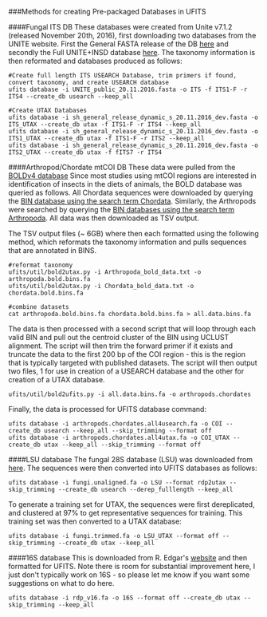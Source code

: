 ###Methods for creating Pre-packaged Databases in UFITS

####Fungal ITS DB
These databases were created from Unite v7.1.2 (released November 20th, 2016), first downloading two databases from the UNITE website.  First the General FASTA release of the DB [here](https://unite.ut.ee/sh_files/sh_general_release_s_20.11.2016.zip) and secondly the Full UNITE+INSD database [here](https://unite.ut.ee/sh_files/UNITE_public_20.11.2016.fasta.zip).  The taxonomy information is then reformated and databases produced as follows:
```
#Create full length ITS USEARCH Database, trim primers if found, convert taxonomy, and create USEARCH database
ufits database -i UNITE_public_20.11.2016.fasta -o ITS -f ITS1-F -r ITS4 --create_db usearch --keep_all

#Create UTAX Databases
ufits database -i sh_general_release_dynamic_s_20.11.2016_dev.fasta -o ITS_UTAX --create_db utax -f ITS1-F -r ITS4 --keep_all
ufits database -i sh_general_release_dynamic_s_20.11.2016_dev.fasta -o ITS1_UTAX --create_db utax -f ITS1-F -r ITS2 --keep_all
ufits database -i sh_general_release_dynamic_s_20.11.2016_dev.fasta -o ITS2_UTAX --create_db utax -f fITS7 -r ITS4
```

####Arthropod/Chordate mtCOI DB
These data were pulled from the [BOLDv4 database](http://v4.boldsystems.org)  Since most studies using mtCOI regions are interested in identification of insects in the diets of animals, the BOLD database was queried as follows.  All Chordata sequences were downloaded by querying the [BIN database using the search term Chordata](http://v4.boldsystems.org/index.php/Public_BINSearch?query=Chordata&searchBIN=Search+BINs).  Similarly, the Arthropods were searched by querying the [BIN databases using the search term Arthropoda](http://v4.boldsystems.org/index.php/Public_BINSearch?query=Arthropoda&searchBIN=Search+BINs).  All data was then downloaded as TSV output.

The TSV output files (~ 6GB) where then each formatted using the following method, which reformats the taxonomy information and pulls sequences that are annotated in BINS.
```
#reformat taxonomy
ufits/util/bold2utax.py -i Arthropoda_bold_data.txt -o arthropoda.bold.bins.fa
ufits/util/bold2utax.py -i Chordata_bold_data.txt -o chordata.bold.bins.fa

#combine datasets
cat arthropoda.bold.bins.fa chordata.bold.bins.fa > all.data.bins.fa
```
The data is then processed with a second script that will loop through each valid BIN and pull out the centroid cluster of the BIN using UCLUST alignment.  The script will then trim the forward primer if it exists and truncate the data to the first 200 bp of the COI region - this is the region that is typically targeted with published datasets.  The script will then output two files, 1 for use in creation of a USEARCH database and the other for creation of a UTAX database.
```
ufits/util/bold2ufits.py -i all.data.bins.fa -o arthropods.chordates
```
Finally, the data is processed for UFITS database command:
```
ufits database -i arthropods.chordates.all4usearch.fa -o COI --create_db usearch --keep_all --skip_trimming --format off
ufits database -i arthropods.chordates.all4utax.fa -o COI_UTAX --create_db utax --keep_all --skip_trimming --format off
```

####LSU database
The fungal 28S database (LSU) was downloaded from [here](http://rdp.cme.msu.edu/download/current_Fungi_unaligned.fa.gz).  The sequences were then converted into UFITS databases as follows:
```
ufits database -i fungi.unaligned.fa -o LSU --format rdp2utax --skip_trimming --create_db usearch --derep_fulllength --keep_all
```
To generate a training set for UTAX, the sequences were first dereplicated, and clustered at 97% to get representative sequences for training.  This training set was then converted to a UTAX database:
```
ufits database -i fungi.trimmed.fa -o LSU_UTAX --format off --skip_trimming --create_db utax --keep_all
```


####16S database
This is downloaded from R. Edgar's [website](http://drive5.com/utax/data/rdp_v16.tar.gz) and then formatted for UFITS.  Note there is room for substantial improvement here, I just don't typically work on 16S - so please let me know if you want some suggestions on what to do here.
```
ufits database -i rdp_v16.fa -o 16S --format off --create_db utax --skip_trimming --keep_all
```


